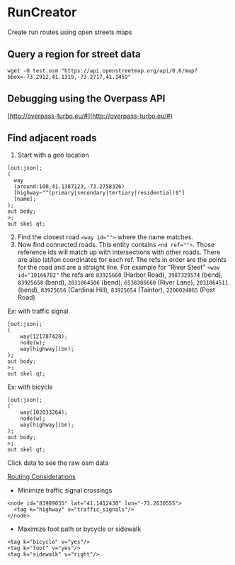# RunCreator
Create run routes using open streets maps

## Query a region for street data
```
wget -O test.osm "https://api.openstreetmap.org/api/0.6/map?bbox=-73.2912,41.1319,-73.2717,41.1459"
```

## Debugging using the Overpass API
[http://overpass-turbo.eu/#](http://overpass-turbo.eu/#)

## Find adjacent roads
1. Start with a geo location
```
[out:json];
(
  way
  (around:100,41.1387123,-73.2758326)
  [highway~"^(primary|secondary|tertiary|residential)$"]
  [name];
);
out body;
>;
out skel qt;
```

2. Find the closest road `<way id="">` where the name matches. 
3. Now find connected roads. This entity contains `<nd ref="">`. Those reference ids will match up with intersections with other roads. There are also lat/lon coordinates for each ref. The refs in order are the points for the road and are a straight line. For example for "River Steet" `<wav id="10166782"` the refs are `83925660` (Harbor Road), `3987329574` (bend), `83925658` (bend), `2031064506` (bend), `6538386660` (River Lane), `2031064511` (bend), `83925656` (Cardinal Hill), `83925654` (Taintor), `2200024065` (Post Road)

Ex: with traffic signal
```
[out:json];
(
	way(121787428);
	node(w);
	way[highway](bn);
);
out body;
>;
out skel qt;
```

Ex: with bicycle
```
[out:json];
(
	way(102033264);
	node(w);
	way[highway](bn);
);
out body;
>;
out skel qt;
```

Click data to see the raw osm data

[Routing Considerations](https://wiki.openstreetmap.org/wiki/Routing#Routing_considerations)
- Minimize traffic signal crossings
```
<node id="83989035" lat="41.1412430" lon="-73.2630555">
  <tag k="highway" v="traffic_signals"/>
</node>
```
- Maximize foot path or bycycle or sidewalk
```
<tag k="bicycle" v="yes"/>
<tag k="foot" v="yes"/>
<tag k="sidewalk" v="right"/>
```
